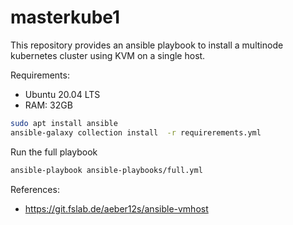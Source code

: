 # masterkube1

This repository provides an ansible playbook to install a multinode kubernetes cluster using KVM on a single host.

Requirements:
 - Ubuntu 20.04 LTS
 - RAM: 32GB



```sh
sudo apt install ansible
ansible-galaxy collection install  -r requirerements.yml
```

Run the full playbook
```sh
ansible-playbook ansible-playbooks/full.yml
```


References:
- https://git.fslab.de/aeber12s/ansible-vmhost
